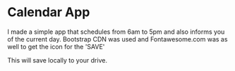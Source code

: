 # **Calendar App**
I made a simple app that schedules from 6am to 5pm and also informs you of the current day. Bootstrap CDN was used and Fontawesome.com was as well to get 
the icon for the 'SAVE'

This will save locally to your drive. 
